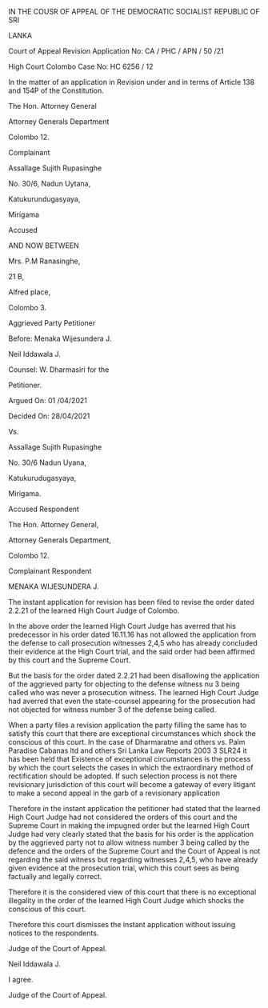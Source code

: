 IN THE COUSR OF APPEAL OF THE DEMOCRATIC SOCIALIST REPUBLIC OF SRI

LANKA

Court of Appeal Revision Application No: CA / PHC / APN / 50 /21

High Court Colombo Case No: HC 6256 / 12

In the matter of an application in Revision under and in terms of Article 138 and 154P of the Constitution.

The Hon. Attorney General

Attorney Generals Department

Colombo 12.

Complainant

Assallage Sujith Rupasinghe

No. 30/6, Nadun Uytana,

Katukurundugasyaya,

Mirigama

Accused

AND NOW BETWEEN

Mrs. P.M Ranasinghe,

21 B,

Alfred place,

Colombo 3.

Aggrieved Party Petitioner

Before: Menaka Wijesundera J.

Neil Iddawala J.

Counsel: W. Dharmasiri for the

Petitioner.

Argued On: 01 /04/2021

Decided On: 28/04/2021

Vs.

Assallage Sujith Rupasinghe

No. 30/6 Nadun Uyana,

Katukurudugasyaya,

Mirigama.

Accused Respondent

The Hon. Attorney General,

Attorney Generals Department,

Colombo 12.

Complainant Respondent

MENAKA WIJESUNDERA J.

The instant application for revision has been filed to revise the order dated 2.2.21 of the learned High Court Judge of Colombo.

In the above order the learned High Court Judge has averred that his predecessor in his order dated 16.11.16 has not allowed the application from the defense to call prosecution witnesses 2,4,5 who has already concluded their evidence at the High Court trial, and the said order had been affirmed by this court and the Supreme Court.

But the basis for the order dated 2.2.21 had been disallowing the application of the aggrieved party for objecting to the defense witness nu 3 being called who was never a prosecution witness. The learned High Court Judge had averred that even the state-counsel appearing for the prosecution had not objected for witness number 3 of the defense being called.

When a party files a revision application the party filling the same has to satisfy this court that there are exceptional circumstances which shock the conscious of this court. In the case of Dharmaratne and others vs. Palm Paradise Cabanas ltd and others Sri Lanka Law Reports 2003 3 SLR24 it has been held that Existence of exceptional circumstances is the process by which the court selects the cases in which the extraordinary method of rectification should be adopted. If such selection process is not there revisionary jurisdiction of this court will become a gateway of every litigant to make a second appeal in the garb of a revisionary application

Therefore in the instant application the petitioner had stated that the learned High Court Judge had not considered the orders of this court and the Supreme Court in making the impugned order but the learned High Court Judge had very clearly stated that the basis for his order is the application by the aggrieved party not to allow witness number 3 being called by the defence and the orders of the Supreme Court and the Court of Appeal is not regarding the said witness but regarding witnesses 2,4,5, who have already given evidence at the prosecution trial, which this court sees as being factually and legally correct.

Therefore it is the considered view of this court that there is no exceptional illegality in the order of the learned High Court Judge which shocks the conscious of this court.

Therefore this court dismisses the instant application without issuing notices to the respondents.

Judge of the Court of Appeal.

Neil Iddawala J.

I agree.

Judge of the Court of Appeal.